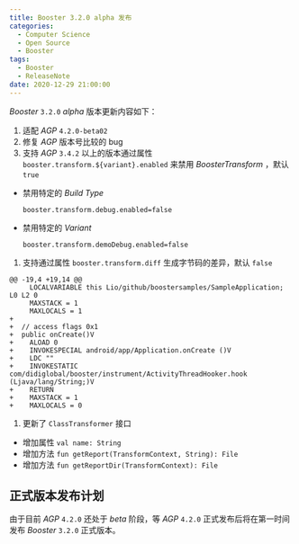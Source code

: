 ```yaml
---
title: Booster 3.2.0 alpha 发布
categories:
  - Computer Science
  - Open Source
  - Booster
tags:
  - Booster
  - ReleaseNote
date: 2020-12-29 21:00:00
---
```


*Booster* `3.2.0` *alpha* 版本更新内容如下：

1. 适配 *AGP* `4.2.0-beta02`
1. 修复 *AGP* 版本号比较的 bug
1. 支持 *AGP* `3.4.2` 以上的版本通过属性 `booster.transform.${variant}.enabled` 来禁用 *BoosterTransform* ，默认 `true`
  - 禁用特定的 *Build Type*
    ```properties
    booster.transform.debug.enabled=false
    ```
  - 禁用特定的 *Variant*
    ```properties
    booster.transform.demoDebug.enabled=false
    ```
1. 支持通过属性 `booster.transform.diff` 生成字节码的差异，默认 `false`
  ```
  @@ -19,4 +19,14 @@
       LOCALVARIABLE this Lio/github/boostersamples/SampleApplication; L0 L2 0
       MAXSTACK = 1
       MAXLOCALS = 1
  +
  +  // access flags 0x1
  +  public onCreate()V
  +    ALOAD 0
  +    INVOKESPECIAL android/app/Application.onCreate ()V
  +    LDC ""
  +    INVOKESTATIC com/didiglobal/booster/instrument/ActivityThreadHooker.hook (Ljava/lang/String;)V
  +    RETURN
  +    MAXSTACK = 1
  +    MAXLOCALS = 0
  ```
1. 更新了 `ClassTransformer` 接口
  - 增加属性 `val name: String`
  - 增加方法 `fun getReport(TransformContext, String): File`
  - 增加方法 `fun getReportDir(TransformContext): File`

## 正式版本发布计划

由于目前 *AGP* `4.2.0` 还处于 *beta* 阶段，等 *AGP* `4.2.0` 正式发布后将在第一时间发布 *Booster* `3.2.0` 正式版本。